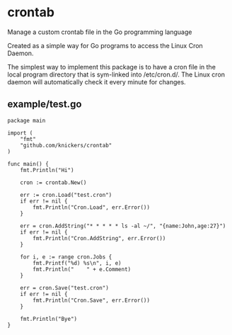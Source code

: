 crontab
=======

Manage a custom crontab file in the Go programming language

Created as a simple way for Go programs to access the Linux Cron Daemon.

The simplest way to implement this package is to have a cron file in the local program directory that is sym-linked into /etc/cron.d/. The Linux cron daemon will automatically check it every minute for changes.

example/test.go
---------------
	package main
	
	import (
		"fmt"
		"github.com/knickers/crontab"
	)
	
	func main() {
		fmt.Println("Hi")
	
		cron := crontab.New()
	
		err := cron.Load("test.cron")
		if err != nil {
			fmt.Println("Cron.Load", err.Error())
		}
	
		err = cron.AddString("* * * * * ls -al ~/", "{name:John,age:27}")
		if err != nil {
			fmt.Println("Cron.AddString", err.Error())
		}
	
		for i, e := range cron.Jobs {
			fmt.Printf("%d) %s\n", i, e)
			fmt.Println("    " + e.Comment)
		}
	
		err = cron.Save("test.cron")
		if err != nil {
			fmt.Println("Cron.Save", err.Error())
		}
	
		fmt.Println("Bye")
	}
